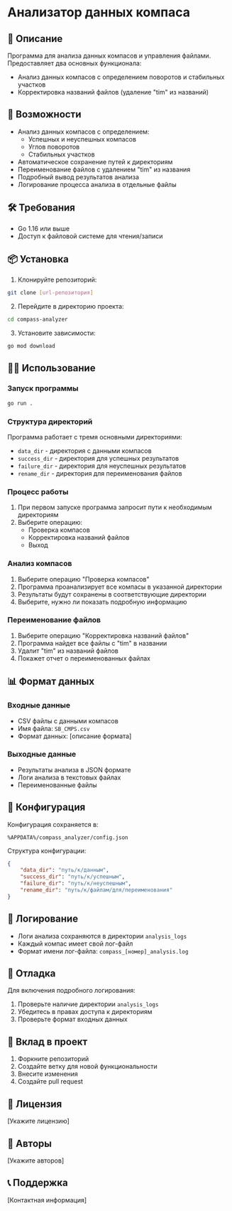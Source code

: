 # Анализатор данных компаса

## 📝 Описание
Программа для анализа данных компасов и управления файлами. Предоставляет два основных функционала:
- Анализ данных компасов с определением поворотов и стабильных участков
- Корректировка названий файлов (удаление "tim" из названий)

## 🚀 Возможности
- Анализ данных компасов с определением:
  - Успешных и неуспешных компасов
  - Углов поворотов
  - Стабильных участков
- Автоматическое сохранение путей к директориям
- Переименование файлов с удалением "tim" из названия
- Подробный вывод результатов анализа
- Логирование процесса анализа в отдельные файлы

## 🛠️ Требования
- Go 1.16 или выше
- Доступ к файловой системе для чтения/записи

## 📦 Установка
1. Клонируйте репозиторий:
```bash
git clone [url-репозитория]
```

2. Перейдите в директорию проекта:
```bash
cd compass-analyzer
```

3. Установите зависимости:
```bash
go mod download
```

## 🏃‍♂️ Использование

### Запуск программы
```bash
go run .
```

### Структура директорий
Программа работает с тремя основными директориями:
- `data_dir` - директория с данными компасов
- `success_dir` - директория для успешных результатов
- `failure_dir` - директория для неуспешных результатов
- `rename_dir` - директория для переименования файлов

### Процесс работы
1. При первом запуске программа запросит пути к необходимым директориям
2. Выберите операцию:
   - Проверка компасов
   - Корректировка названий файлов
   - Выход

### Анализ компасов
1. Выберите операцию "Проверка компасов"
2. Программа проанализирует все компасы в указанной директории
3. Результаты будут сохранены в соответствующие директории
4. Выберите, нужно ли показать подробную информацию

### Переименование файлов
1. Выберите операцию "Корректировка названий файлов"
2. Программа найдет все файлы с "tim" в названии
3. Удалит "tim" из названий файлов
4. Покажет отчет о переименованных файлах

## 📊 Формат данных

### Входные данные
- CSV файлы с данными компасов
- Имя файла: `SB_CMPS.csv`
- Формат данных: [описание формата]

### Выходные данные
- Результаты анализа в JSON формате
- Логи анализа в текстовых файлах
- Переименованные файлы

## 🔧 Конфигурация
Конфигурация сохраняется в:
```
%APPDATA%/compass_analyzer/config.json
```

Структура конфигурации:
```json
{
    "data_dir": "путь/к/данным",
    "success_dir": "путь/к/успешным",
    "failure_dir": "путь/к/неуспешным",
    "rename_dir": "путь/к/файлам/для/переименования"
}
```

## 📝 Логирование
- Логи анализа сохраняются в директории `analysis_logs`
- Каждый компас имеет свой лог-файл
- Формат имени лог-файла: `compass_[номер]_analysis.log`

## 🐛 Отладка
Для включения подробного логирования:
1. Проверьте наличие директории `analysis_logs`
2. Убедитесь в правах доступа к директориям
3. Проверьте формат входных данных

## 🤝 Вклад в проект
1. Форкните репозиторий
2. Создайте ветку для новой функциональности
3. Внесите изменения
4. Создайте pull request

## 📄 Лицензия
[Укажите лицензию]

## 👥 Авторы
[Укажите авторов]

## 📞 Поддержка
[Контактная информация] 